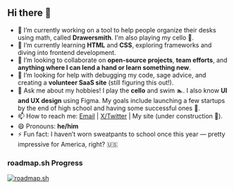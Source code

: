 ## Hi there 👋

<!--
**xpcello/xpcello** is a ✨ _special_ ✨ repository because its README.md (this file) appears on your GitHub profile.
-->

- 🔭 I’m currently working on a tool to help people organize their desks using math, called **Drawersmith**. I'm also playing my cello 🎻.  
- 🌱 I’m currently learning **HTML** and **CSS**, exploring frameworks and diving into frontend development.  
- 👯 I’m looking to collaborate on **open-source projects**, **team efforts**, and **anything where I can lend a hand or learn something new**.  
- 🤔 I’m looking for help with debugging my code, sage advice, and creating a **volunteer SaaS site** (still figuring this out!).  
- 💬 Ask me about my hobbies! I play the **cello** and swim 🏊. I also know **UI and UX design** using Figma. My goals include launching a few startups by the end of high school and having some successful ones 🚀.  
- 📫 How to reach me: [Email](mailto:contact@xavierp.me) | [X/Twitter](https://x.com/xpcello) | My site (under construction 🚧).  
- 😄 Pronouns: **he/him**  
- ⚡ Fun fact: I haven’t worn sweatpants to school once this year — pretty impressive for America, right? 🇺🇸  

### roadmap.sh Progress
[![roadmap.sh](https://roadmap.sh/card/tall/6730facd31d65c235dd2c668?variant=dark)](https://roadmap.sh)
